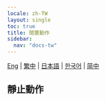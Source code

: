 ```yaml
---
locale: zh-TW
layout: single
toc: true
title: 閒置動作
sidebar:
  nav: "docs-tw"
---
```

[Eng](/dancexr/features/idle_motion) | [繁中](/tw/dancexr/features/idle_motion) | [日本語](/jp/dancexr/features/idle_motion) | [한국어](/kr/dancexr/features/idle_motion) | [简中](/zh/dancexr/features/idle_motion)

## 靜止動作